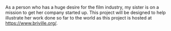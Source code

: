 As a person who has a huge desire for the film industry, my sister is on a mission to get her company started up. This project will be designed to help illustrate her 
work done so far to the world as this project is hosted at https://www.briville.org/. 
